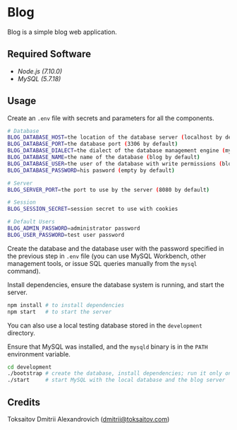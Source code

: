 Blog
====

Blog is a simple blog web application.

## Required Software

* _Node.js (7.10.0)_
* _MySQL (5.7.18)_

## Usage

Create an `.env` file with secrets and parameters for all the components.

```bash
# Database
BLOG_DATABASE_HOST=the location of the database server (localhost by default)
BLOG_DATABASE_PORT=the database port (3306 by default)
BLOG_DATABASE_DIALECT=the dialect of the database management engine (mysql by default)
BLOG_DATABASE_NAME=the name of the database (blog by default)
BLOG_DATABASE_USER=the user of the database with write permissions (blog_user by default)
BLOG_DATABASE_PASSWORD=his pasword (empty by default)

# Server
BLOG_SERVER_PORT=the port to use by the server (8080 by default)

# Session
BLOG_SESSION_SECRET=session secret to use with cookies

# Default Users
BLOG_ADMIN_PASSWORD=administrator password
BLOG_USER_PASSWORD=test user password
```

Create the database and the database user with the password specified in the
previous step in `.env` file (you can use MySQL Workbench, other management
tools, or issue SQL queries manually from the `mysql` command).

Install dependencies, ensure the database system is running, and start the
server.

```bash
npm install # to install dependencies
npm start   # to start the server
```

You can also use a local testing database stored in the `development` directory.

Ensure that MySQL was installed, and the `mysqld` binary is in the `PATH`
environment variable.

```bash
cd development
./bootstrap # create the database, install dependencies; run it only once
./start     # start MySQL with the local database and the blog server
```

## Credits

Toksaitov Dmitrii Alexandrovich (<dmitrii@toksaitov.com>)


